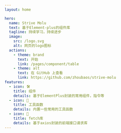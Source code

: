 ```yaml
---
layout: home

hero:
  name: Strive Molu
  text: 基于Element-plus的组件库
  tagline: 持续学习，持续进步
  image:
    src: /logo.svg
    alt: 网页的logo图标
  actions:
    - theme: brand
      text: 开始
      link: /pages/component/table
    - theme: alt
      text: 在 GitHub 上查看
      link: https://github.com/zhoubaos/strive-molu
features:
  - icon: 🛠️
    title: 组件
    details: 基于ElementPlus封装的常用组件，指令等
  - icon: 🚗
    title: 工具函数
    details: 内置一些常用的工具函数
  - icon: 🏀
    title: fetch库
    details: 基于axios封装的前端接口请求库
---
```

